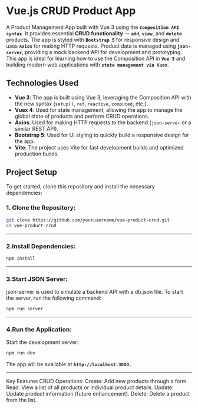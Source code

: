# Vue.js CRUD Product App

A Product Management App built with Vue 3 using the **`Composition API syntax`**. It provides essential **CRUD functionality** — **`add`**, **`view`**, and **`delete`** products. The app is styled with **`Bootstrap 5`** for responsive design and uses **`Axios`** for making HTTP requests. Product data is managed using **`json-server`**, providing a mock backend API for development and prototyping. This app is ideal for learning how to use the Composition API in **`Vue 3`** and building modern web applications with **`state management via Vuex`**.

## Technologies Used

- **Vue 3**: The app is built using Vue 3, leveraging the Composition API with the new syntax (`setup()`, `ref`, `reactive`, `computed`, etc.).
- **Vuex 4**: Used for state management, allowing the app to manage the global state of products and perform CRUD operations.
- **Axios**: Used for making HTTP requests to the backend (`json-server` or a similar REST API).
- **Bootstrap 5**: Used for UI styling to quickly build a responsive design for the app.
- **Vite**: The project uses Vite for fast development builds and optimized production builds.

## Project Setup

To get started, clone this repository and install the necessary dependencies:

### 1. **Clone the Repository**:
   ```bash
   git clone https://github.com/yourusername/vue-product-crud.git
   cd vue-product-crud
   ```
---
### 2.Install Dependencies:
```bash
npm install
```
---
### 3.Start JSON Server:
json-server is used to simulate a backend API with a db.json file. To start the server, run the following command:
```bash
npm run server
```
---
### 4.Run the Application:
Start the development server:
```bash
npm run dev
```
The app will be available at **`http://localhost:3000.`**

---
Key Features
CRUD Operations:
Create: Add new products through a form.
Read: View a list of all products or individual product details.
Update: Update product information (future enhancement).
Delete: Delete a product from the list.
